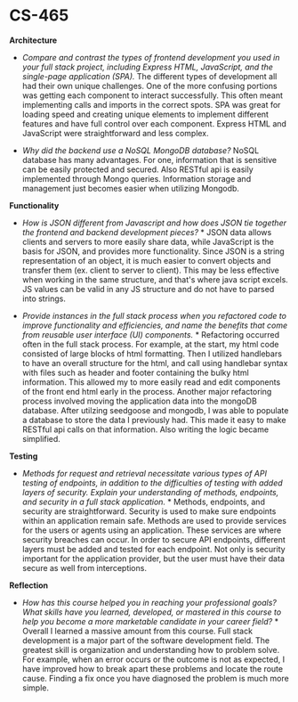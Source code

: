 # CS-465

**Architecture**

* *Compare and contrast the types of frontend development you used in your full stack project, including Express HTML, JavaScript, and the single-page application (SPA).*
The different types of development all had their own unique challenges. One of the more confusing portions was getting each component to interact successfully. This often meant implementing calls and imports in the correct spots.  SPA was great for loading speed and creating unique elements to implement different features and have full control over each component. Express HTML and JavaScript were straightforward and less complex.

* *Why did the backend use a NoSQL MongoDB database?*
NoSQL database has many advantages. For one, information that is sensitive can be easily protected and secured. Also RESTful api is easily implemented through Mongo queries. Information storage and management just becomes easier when utilizing Mongodb.

**Functionality**

* *How is JSON different from Javascript and how does JSON tie together the frontend and backend development pieces?* *
JSON data allows clients and servers to more easily share data, while JavaScript is the basis for JSON, and provides more functionality. Since JSON is a string representation of an object, it is much easier to convert objects and transfer them (ex. client to server to client). This may be less effective when working in the same structure, and that's where java script excels. JS values can be valid in any JS structure and do not have to parsed into strings.

* *Provide instances in the full stack process when you refactored code to improve functionality and efficiencies, and name the benefits that come from reusable user interface (UI) components.* *
Refactoring occurred often in the full stack process. For example, at the start, my html code consisted of large blocks of html formatting. Then I utilized handlebars to have an overall structure for the html, and call using handlebar syntax with files such as header and footer containing the bulky html information. This allowed my to more easily read and edit components of the front end html early in the process. Another major refactoring process involved moving the application data into the mongoDB database. After utilzing seedgoose and mongodb, I was able to populate a database to store the data I previously had. This made it easy to make RESTful api calls on that information. Also writing the logic became simplified.

**Testing**

* *Methods for request and retrieval necessitate various types of API testing of endpoints, in addition to the difficulties of testing with added layers of security. Explain your understanding of methods, endpoints, and security in a full stack application.* *
Methods, endpoints, and security are straightforward. Security is used to make sure endpoints within an application remain safe. Methods are used to provide services for the users or agents using an application. These services are where security breaches can occur. In order to secure API endpoints, different layers must be added and tested for each endpoint. Not only is security important for the application provider, but the user must have their data secure as well from interceptions.

**Reflection**

* *How has this course helped you in reaching your professional goals? What skills have you learned, developed, or mastered in this course to help you become a more marketable candidate in your career field?* *
Overall I learned a massive amount from this course. Full stack development is a major part of the software development field. The greatest skill is organization and understanding how to problem solve. For example, when an error occurs or the outcome is not as expected, I have improved how to break apart these problems and locate the route cause. Finding a fix once you have diagnosed the problem is much more simple.

